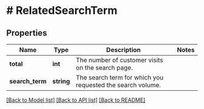 # # RelatedSearchTerm

## Properties

Name | Type | Description | Notes
------------ | ------------- | ------------- | -------------
**total** | **int** | The number of customer visits on the search page. |
**search_term** | **string** | The search term for which you requested the search volume. |

[[Back to Model list]](../../README.md#models) [[Back to API list]](../../README.md#endpoints) [[Back to README]](../../README.md)
